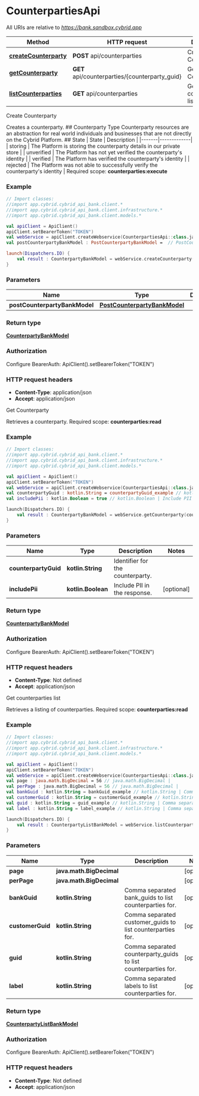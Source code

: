 # CounterpartiesApi

All URIs are relative to *https://bank.sandbox.cybrid.app*

Method | HTTP request | Description
------------- | ------------- | -------------
[**createCounterparty**](CounterpartiesApi.md#createCounterparty) | **POST** api/counterparties | Create Counterparty
[**getCounterparty**](CounterpartiesApi.md#getCounterparty) | **GET** api/counterparties/{counterparty_guid} | Get Counterparty
[**listCounterparties**](CounterpartiesApi.md#listCounterparties) | **GET** api/counterparties | Get counterparties list



Create Counterparty

Creates a counterparty.  ## Counterparty Type  Counterparty resources are an abstraction for real world individuals and businesses that are not directly on the Cybrid Platform.  ## State  | State | Description | |-------|-------------| | storing | The Platform is storing the counterparty details in our private store | | unverified | The Platform has not yet verified the counterparty&#39;s identity | | verified | The Platform has verified the counterparty&#39;s identity | | rejected | The Platform was not able to successfully verify the counterparty&#39;s identity |    Required scope: **counterparties:execute**

### Example
```kotlin
// Import classes:
//import app.cybrid.cybrid_api_bank.client.*
//import app.cybrid.cybrid_api_bank.client.infrastructure.*
//import app.cybrid.cybrid_api_bank.client.models.*

val apiClient = ApiClient()
apiClient.setBearerToken("TOKEN")
val webService = apiClient.createWebservice(CounterpartiesApi::class.java)
val postCounterpartyBankModel : PostCounterpartyBankModel =  // PostCounterpartyBankModel | 

launch(Dispatchers.IO) {
    val result : CounterpartyBankModel = webService.createCounterparty(postCounterpartyBankModel)
}
```

### Parameters

Name | Type | Description  | Notes
------------- | ------------- | ------------- | -------------
 **postCounterpartyBankModel** | [**PostCounterpartyBankModel**](PostCounterpartyBankModel.md)|  |

### Return type

[**CounterpartyBankModel**](CounterpartyBankModel.md)

### Authorization


Configure BearerAuth:
    ApiClient().setBearerToken("TOKEN")

### HTTP request headers

 - **Content-Type**: application/json
 - **Accept**: application/json


Get Counterparty

Retrieves a counterparty.  Required scope: **counterparties:read**

### Example
```kotlin
// Import classes:
//import app.cybrid.cybrid_api_bank.client.*
//import app.cybrid.cybrid_api_bank.client.infrastructure.*
//import app.cybrid.cybrid_api_bank.client.models.*

val apiClient = ApiClient()
apiClient.setBearerToken("TOKEN")
val webService = apiClient.createWebservice(CounterpartiesApi::class.java)
val counterpartyGuid : kotlin.String = counterpartyGuid_example // kotlin.String | Identifier for the counterparty.
val includePii : kotlin.Boolean = true // kotlin.Boolean | Include PII in the response.

launch(Dispatchers.IO) {
    val result : CounterpartyBankModel = webService.getCounterparty(counterpartyGuid, includePii)
}
```

### Parameters

Name | Type | Description  | Notes
------------- | ------------- | ------------- | -------------
 **counterpartyGuid** | **kotlin.String**| Identifier for the counterparty. |
 **includePii** | **kotlin.Boolean**| Include PII in the response. | [optional]

### Return type

[**CounterpartyBankModel**](CounterpartyBankModel.md)

### Authorization


Configure BearerAuth:
    ApiClient().setBearerToken("TOKEN")

### HTTP request headers

 - **Content-Type**: Not defined
 - **Accept**: application/json


Get counterparties list

Retrieves a listing of counterparties.  Required scope: **counterparties:read**

### Example
```kotlin
// Import classes:
//import app.cybrid.cybrid_api_bank.client.*
//import app.cybrid.cybrid_api_bank.client.infrastructure.*
//import app.cybrid.cybrid_api_bank.client.models.*

val apiClient = ApiClient()
apiClient.setBearerToken("TOKEN")
val webService = apiClient.createWebservice(CounterpartiesApi::class.java)
val page : java.math.BigDecimal = 56 // java.math.BigDecimal | 
val perPage : java.math.BigDecimal = 56 // java.math.BigDecimal | 
val bankGuid : kotlin.String = bankGuid_example // kotlin.String | Comma separated bank_guids to list counterparties for.
val customerGuid : kotlin.String = customerGuid_example // kotlin.String | Comma separated customer_guids to list counterparties for.
val guid : kotlin.String = guid_example // kotlin.String | Comma separated counterparty_guids to list counterparties for.
val label : kotlin.String = label_example // kotlin.String | Comma separated labels to list counterparties for.

launch(Dispatchers.IO) {
    val result : CounterpartyListBankModel = webService.listCounterparties(page, perPage, bankGuid, customerGuid, guid, label)
}
```

### Parameters

Name | Type | Description  | Notes
------------- | ------------- | ------------- | -------------
 **page** | **java.math.BigDecimal**|  | [optional]
 **perPage** | **java.math.BigDecimal**|  | [optional]
 **bankGuid** | **kotlin.String**| Comma separated bank_guids to list counterparties for. | [optional]
 **customerGuid** | **kotlin.String**| Comma separated customer_guids to list counterparties for. | [optional]
 **guid** | **kotlin.String**| Comma separated counterparty_guids to list counterparties for. | [optional]
 **label** | **kotlin.String**| Comma separated labels to list counterparties for. | [optional]

### Return type

[**CounterpartyListBankModel**](CounterpartyListBankModel.md)

### Authorization


Configure BearerAuth:
    ApiClient().setBearerToken("TOKEN")

### HTTP request headers

 - **Content-Type**: Not defined
 - **Accept**: application/json

